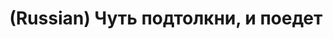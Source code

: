 ---
layout: default
category: mega
lang: en
title: (Russian) Чуть подтолкни, и поедет
slug: usable-nokia-pretty-microsoft
tags: apple design emo fun gui iphone microsoft music 
postid: 894
translated: no
---